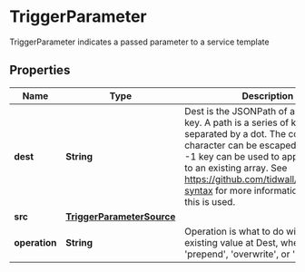 

# TriggerParameter

TriggerParameter indicates a passed parameter to a service template
## Properties

Name | Type | Description | Notes
------------ | ------------- | ------------- | -------------
**dest** | **String** | Dest is the JSONPath of a resource key. A path is a series of keys separated by a dot. The colon character can be escaped with &#39;.&#39; The -1 key can be used to append a value to an existing array. See https://github.com/tidwall/sjson#path-syntax for more information about how this is used. | 
**src** | [**TriggerParameterSource**](TriggerParameterSource.md) |  |  [optional]
**operation** | **String** | Operation is what to do with the existing value at Dest, whether to &#39;prepend&#39;, &#39;overwrite&#39;, or &#39;append&#39; it. |  [optional]



